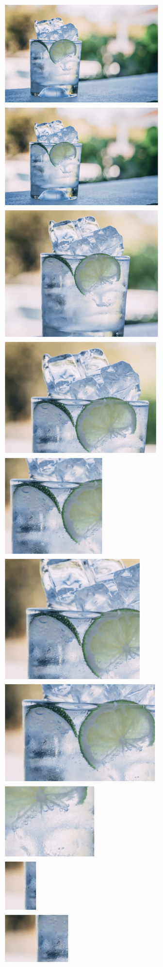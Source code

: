 
![](../images/2022-12-7-1670375380791.png)


![](../images/2022-12-7-1670375694819.png)

![](../images/2022-12-7-1670375855161.png)

![](../images/2022-12-7-1670375945956.png)

![](../images/2022-12-7-1670376626459.png)

![](../images/2022-12-7-1670379699735.png)

![](../images/2022-12-7-1670379941504.png)

![](../images/2022-12-7-1670380211591.png)

![](../images/2022-12-7-1670380335900.png)

![](../images/2022-12-7-1670380432371.png)